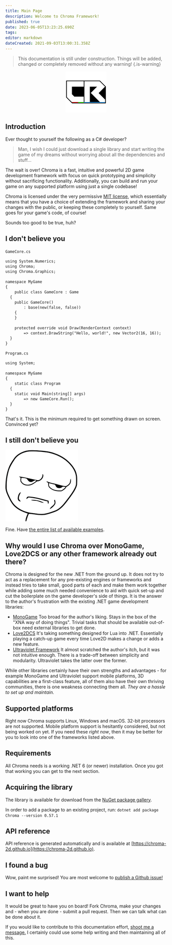 ```yaml
---
title: Main Page
description: Welcome to Chroma Framework!
published: true
date: 2023-06-05T13:23:25.690Z
tags: 
editor: markdown
dateCreated: 2021-09-03T13:00:31.358Z
---
```


> This documentation is still under construction. Things will be added, changed or completely removed without any warning!
{.is-warning}

<center><img src="/nugeticon.png" /></center>

## Introduction
Ever thought to yourself the following as a C# developer?

> Man, I wish I could just download a single library and start writing the game of my dreams without worrying about all the dependencies and stuff...

The wait is over! Chroma is a fast, intuitive and powerful 2D game development framework with focus on quick prototyping and simplicity without sacrificing functionality. Additionally, you can build and run your game on any supported platform using just a single codebase! 

Chroma is licensed under the very permissive [MIT license](https://github.com/Chroma-2D/Chroma/blob/master/LICENSE.md), which essentially means that you have a choice of extending the framework and sharing your changes with the public, or keeping these completely to yourself. Same goes for your game's code, of course!

Sounds too good to be true, huh?
 
## I don't believe you
`GameCore.cs`
```CSharp
using System.Numerics;
using Chroma;
using Chroma.Graphics;

namespace MyGame
{
	public class GameCore : Game
  {
  	public GameCore() 
    	: base(new(false, false))
    {
    }
    
    protected override void Draw(RenderContext context)
    	=> context.DrawString("Hello, world!", new Vector2(16, 16));
  }
}
```

`Program.cs`
```CSharp
using System;

namespace MyGame
{
	static class Program
  {
  	static void Main(string[] args)
    	=> new GameCore.Run();
  }
}
```

That's it. This is the minimum required to get something drawn on screen. Convinced yet?

## I still don't believe you
![nugeticon.png](/ayfkm.png)

Fine. Have [the entire list of available examples](https://github.com/Chroma-2D/Chroma/tree/master/Chroma.Examples).

## Why would I use Chroma over MonoGame, Love2DCS or any other framework already out there?
Chroma is designed for the new .NET from the ground up. It does not try to act as a replacement for any pre-existing engines or frameworks and instead tries to take small, good parts of each and make them work together while adding some much needed convenience to aid with quick set-up and cut the boilerplate on the game developer's side of things. It is the answer to the author's frustration with the existing .NET game development libraries:
 - [MonoGame](http://www.monogame.net/)
Too broad for the author's liking. Stays in the box of the "XNA way of doing things". Trivial tasks that should be available out-of-box need external libraries to get done.
 - [Love2DCS](https://github.com/endlesstravel/Love2dCS)
It's taking something designed for Lua into .NET. Essentially playing a catch-up game every time Love2D makes a change or adds a new feature.
 - [Ultraviolet Framework](https://github.com/tlgkccampbell/ultraviolet)
It almost scratched the author's itch, but it was not intuitive enough. There is a trade-off between simplicity and modularity. Ultraviolet takes the latter over the former.

While other libraries certainly have their own strengths and advantages - for example MonoGame and Ultraviolet support mobile platforms, 3D capabilities are a first-class feature, all of them also have their own thriving communities, there is one weakness connecting them all. *They are a hassle to set up and maintain.*

## Supported platforms
Right now Chroma supports Linux, Windows and macOS. 32-bit processors are not supported. Mobile platform support is hesitantly considered, but not being worked on yet. If you need these *right now*, then it may be better for you to look into one of the frameworks listed above.

## Requirements
All Chroma needs is a working .NET 6 (or newer) installation. Once you got that working you can get to the next section.

## Acquiring the library
The library is available for download from the [NuGet package gallery](https://www.nuget.org/packages/Chroma/).

In order to add a package to an existing project, run:
`dotnet add package Chroma --version 0.57.1`

## API reference
API reference is generated automatically and is available at [https://chroma-2d.github.io](https://chroma-2d.github.io).

## I found a bug
Wow, paint me surprised! You are most welcome to [publish a Github issue!](https://github.com/Chroma-2D/Chroma/issues)

## I want to help
It would be great to have you on board! Fork Chroma, make your changes and - when you are done - submit a pull request. Then we can talk what can be done about it.  

If you would like to contribute to this documentation effort, [shoot me a message.](https://t.me/vddcore) I certainly could use some help writing and then maintaining all of this.